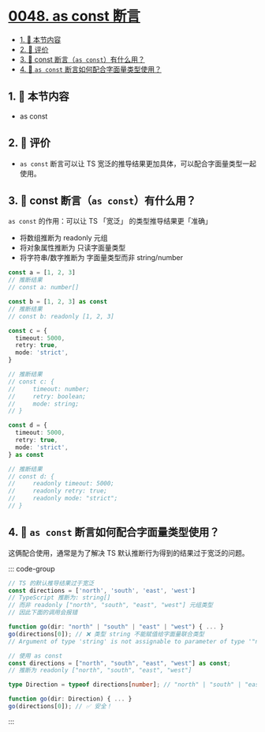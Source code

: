 # [0048. as const 断言](https://github.com/tnotesjs/TNotes.typescript/tree/main/notes/0048.%20as%20const%20%E6%96%AD%E8%A8%80)

<!-- region:toc -->

- [1. 🎯 本节内容](#1--本节内容)
- [2. 🫧 评价](#2--评价)
- [3. 🤔 const 断言（`as const`）有什么用？](#3--const-断言as-const有什么用)
- [4. 🤔 `as const` 断言如何配合字面量类型使用？](#4--as-const-断言如何配合字面量类型使用)

<!-- endregion:toc -->

## 1. 🎯 本节内容

- as const

## 2. 🫧 评价

- `as const` 断言可以让 TS 宽泛的推导结果更加具体，可以配合字面量类型一起使用。

<!--

🎯 类型泛化

可以考虑在【类型系统】中新建一篇笔记，或者直接写入到 as const 这篇笔记中。

// math.ts
export const PI = 3.14159 // 不会泛化，就是精确的字面量类型 const PI: 3.14159
export function add(a: number, b: number) {
  return a + b
}
export const a = 1 + 1 // 表达式会被泛化
export let b = 3.14159 // let 会被泛化
export const obj = {
  a: 1,
  b: 2,
} // 对象字面量的属性会被泛化
// const obj: {
//     a: number;
//     b: number;
// }
export const obj2 = {
  a: 1,
  b: 2,
} as const // 使用 as const 不会被泛化
// const obj2: {
//     readonly a: 1;
//     readonly b: 2;
// }

 -->

## 3. 🤔 const 断言（`as const`）有什么用？

`as const` 的作用：可以让 TS 「宽泛」 的类型推导结果更「准确」

- 将数组推断为 readonly 元组
- 将对象属性推断为 只读字面量类型
- 将字符串/数字推断为 字面量类型而非 string/number

```ts
const a = [1, 2, 3]
// 推断结果
// const a: number[]

const b = [1, 2, 3] as const
// 推断结果
// const b: readonly [1, 2, 3]

const c = {
  timeout: 5000,
  retry: true,
  mode: 'strict',
}

// 推断结果
// const c: {
//     timeout: number;
//     retry: boolean;
//     mode: string;
// }

const d = {
  timeout: 5000,
  retry: true,
  mode: 'strict',
} as const

// 推断结果
// const d: {
//     readonly timeout: 5000;
//     readonly retry: true;
//     readonly mode: "strict";
// }
```

## 4. 🤔 `as const` 断言如何配合字面量类型使用？

这俩配合使用，通常是为了解决 TS 默认推断行为得到的结果过于宽泛的问题。

::: code-group

```ts [问题背景]
// TS 的默认推导结果过于宽泛
const directions = ['north', 'south', 'east', 'west']
// TypeScript 推断为: string[]
// 而非 readonly ["north", "south", "east", "west"] 元组类型
// 因此下面的调用会报错

function go(dir: "north" | "south" | "east" | "west") { ... }
go(directions[0]); // ❌ 类型 string 不能赋值给字面量联合类型
// Argument of type 'string' is not assignable to parameter of type '"north" | "south" | "east" | "west"'.(2345)
```

```ts [解决方案]
// 使用 as const
const directions = ["north", "south", "east", "west"] as const;
// 推断为 readonly ["north", "south", "east", "west"]

type Direction = typeof directions[number]; // "north" | "south" | "east" | "west"

function go(dir: Direction) { ... }
go(directions[0]); // ✅ 安全！
```

:::
